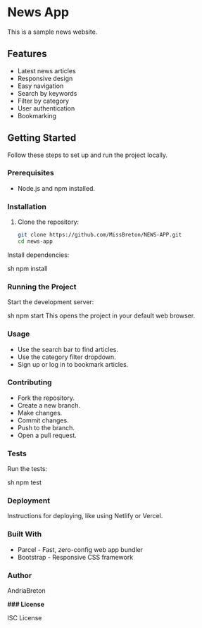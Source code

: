 # News App

This is a sample news website.

## Features

- Latest news articles
- Responsive design
- Easy navigation
- Search by keywords
- Filter by category
- User authentication
- Bookmarking

## Getting Started

Follow these steps to set up and run the project locally.

### Prerequisites

- Node.js and npm installed.

### Installation

1. Clone the repository:
   ```sh
   git clone https://github.com/MissBreton/NEWS-APP.git
   cd news-app

  Install dependencies:

sh
npm install

### Running the Project

Start the development server:

sh
npm start
This opens the project in your default web browser.

### Usage

- Use the search bar to find articles.
- Use the category filter dropdown.
- Sign up or log in to bookmark articles.

### Contributing

- Fork the repository.
- Create a new branch.
- Make changes.
- Commit changes.
- Push to the branch.
- Open a pull request.

### Tests

Run the tests:

sh
npm test

### Deployment

Instructions for deploying, like using Netlify or Vercel.

### Built With

- Parcel - Fast, zero-config web app bundler
- Bootstrap - Responsive CSS framework

### Author

AndriaBreton

**### License**

ISC License
